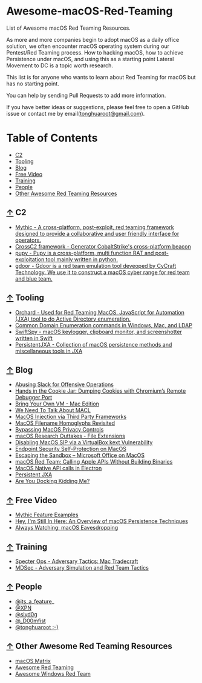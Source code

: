 # Awesome-macOS-Red-Teaming
List of Awesome macOS Red Teaming Resources.

As more and more companies begin to adopt macOS as a daily office solution, we often encounter macOS operating system during our Pentest/Red Teaming process.
How to hacking macOS, how to achieve Persistence under macOS, and using this as a starting point Lateral Movement to DC is a topic worth research.

This list is for anyone who wants to learn about Red Teaming for macOS but has no starting point.

You can help by sending Pull Requests to add more information.

If you have better ideas or suggestions, please feel free to open a GitHub issue or contact me by email(tonghuaroot@gmail.com).

Table of Contents
=================
- [C2](#-c2)
- [Tooling](#-tools)
- [Blog](#-blog)
- [Free Video](#-free-video)
- [Training](#-training)
- [People](#-people)
- [Other Awesome Red Teaming Resources](#-other-awesome-red-teaming-resources)


## [↑](#table-of-contents) C2
- [Mythic - A cross-platform, post-exploit, red teaming framework designed to provide a collaborative and user friendly interface for operators.](https://github.com/its-a-feature/Mythic)
- [CrossC2 framework - Generator CobaltStrike's cross-platform beacon](https://github.com/gloxec/CrossC2)
- [pupy - Pupy is a cross-platform, multi function RAT and post-exploitation tool mainly written in python.](https://github.com/n1nj4sec/pupy)
- [gdoor - Gdoor is a red team emulation tool deveoped by CyCraft Technology. We use it to construct a macOS cyber range for red team and blue team.](https://github.com/frozenkp/gdoor)

## [↑](#table-of-contents) Tooling
- [Orchard - Used for Red Teaming MacOS. JavaScript for Automation (JXA) tool to do Active Directory enumeration.](https://github.com/its-a-feature/Orchard)
- [Common Domain Enumeration commands in Windows, Mac, and LDAP](https://gist.github.com/its-a-feature/1a34f597fb30985a2742bb16116e74e0)
- [SwiftSpy - macOS keylogger, clipboard monitor, and screenshotter written in Swift](https://github.com/slyd0g/SwiftSpy)
- [PersistentJXA - Collection of macOS persistence methods and miscellaneous tools in JXA
](https://github.com/D00MFist/PersistentJXA)


## [↑](#table-of-contents) Blog
- [Abusing Slack for Offensive Operations](https://posts.specterops.io/abusing-slack-for-offensive-operations-2343237b9282)
- [Hands in the Cookie Jar: Dumping Cookies with Chromium’s Remote Debugger Port](https://posts.specterops.io/hands-in-the-cookie-jar-dumping-cookies-with-chromiums-remote-debugger-port-34c4f468844e)
- [Bring Your Own VM - Mac Edition](https://blog.xpnsec.com/bring-your-own-vm-mac-edition/)
- [We Need To Talk About MACL](https://blog.xpnsec.com/we-need-to-talk-about-macl/)
- [MacOS Injection via Third Party Frameworks](https://blog.xpnsec.com/tags/macos/)
- [MacOS Filename Homoglyphs Revisited](https://blog.xpnsec.com/macos-filename-homoglyphs-revisited/)
- [Bypassing MacOS Privacy Controls](https://blog.xpnsec.com/bypassing-macos-privacy-controls/)
- [macOS Research Outtakes - File Extensions](https://blog.xpnsec.com/macos-phishing-tricks/)
- [Disabling MacOS SIP via a VirtualBox kext Vulnerability](https://blog.xpnsec.com/disabling-macos-sip-via-a-virtualbox-kext-vulnerability/)
- [Endpoint Security Self-Protection on MacOS](https://blog.xpnsec.com/macos-av-self-protection-methods/)
- [Escaping the Sandbox – Microsoft Office on MacOS](https://blog.xpnsec.com/escaping-the-sandbox-microsoft-office-on-macos/)
- [macOS Red Team: Calling Apple APIs Without Building Binaries](https://www.sentinelone.com/blog/macos-red-team-calling-apple-apis-without-building-binaries/)
- [MacOS Native API calls in Electron](https://medium.com/@antman1P_30185/macos-native-api-calls-in-electron-d297d9a960af)
- [Persistent JXA](https://posts.specterops.io/persistent-jxa-66e1c3cd1cf5)
- [Are You Docking Kidding Me?](https://posts.specterops.io/are-you-docking-kidding-me-9aa79c24bdc1)

## [↑](#table-of-contents) Free Video
- [Mythic Feature Examples](https://www.youtube.com/watch?v=cs1yegvVP1k&list=PLHVFedjbv6sNLB1QqnGJxRBMukPRGYa-H)
- [Hey, I'm Still In Here: An Overview of macOS Persistence Techniques](https://specterops.io/so-con2020/event-758922)
- [Always Watching: macOS Eavesdropping](https://specterops.io/so-con2020/event-758917)


## [↑](#table-of-contents) Training
- [Specter Ops - Adversary Tactics: Mac Tradecraft](https://specterops.io/how-we-help/training-offerings/adversary-tactics-mac-tradecraft)
- [MDSec - Adversary Simulation and Red Team Tactics](https://www.mdsec.co.uk/training/adversary-simulation-red-team-tactics)

## [↑](#table-of-contents) People
- [@its_a_feature_](https://twitter.com/its_a_feature_)
- [@XPN](https://twitter.com/_xpn_)
- [@slyd0g](https://twitter.com/slyd0g)
- [@_D00mfist](https://twitter.com/_D00mfist)
- [@tonghuaroot :-)](https://github.com/tonghuaroot)

## [↑](#table-of-contents) Other Awesome Red Teaming Resources
- [macOS Matrix](https://attack.mitre.org/matrices/enterprise/macos/)
- [Awesome Red Teaming](https://github.com/yeyintminthuhtut/Awesome-Red-Teaming)
- [Awesome Windows Red Team](https://github.com/marcosValle/awesome-windows-red-team)
